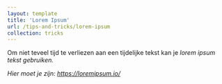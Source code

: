 ```yaml
---
layout: template
title: 'Lorem Ipsum'
url: /tips-and-tricks/lorem-ipsum
collection: tricks
---
```

Om niet teveel tijd te verliezen aan een tijdelijke tekst kan je <em>lorem ipsum<em> tekst gebruiken. 
 
Hier moet je zijn: <a target="_blank" href="https://loremipsum.io/">https://loremipsum.io/</a>
